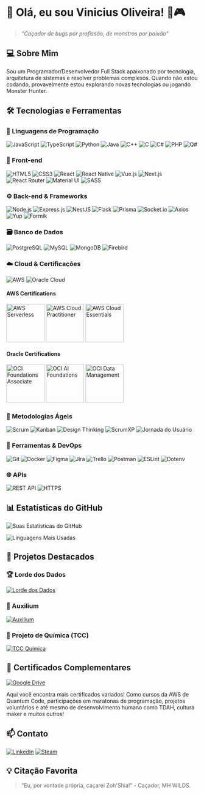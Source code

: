# 🐉 Olá, eu sou Vinicius Oliveira! 👋🎮 
> *"Caçador de bugs por profissão, de monstros por paixão"*

## 💻 Sobre Mim
Sou um Programador/Desenvolvedor Full Stack apaixonado por tecnologia, arquitetura de sistemas e resolver problemas complexos. Quando não estou codando, provavelmente estou explorando novas tecnologias ou jogando Monster Hunter.

## 🛠️ Tecnologias e Ferramentas

### 🔷 Linguagens de Programação
![JavaScript](https://img.shields.io/badge/JavaScript-F7DF1E?style=for-the-badge&logo=javascript&logoColor=black)
![TypeScript](https://img.shields.io/badge/TypeScript-007ACC?style=for-the-badge&logo=typescript&logoColor=white)
![Python](https://img.shields.io/badge/Python-3776AB?style=for-the-badge&logo=python&logoColor=white)
![Java](https://img.shields.io/badge/Java-ED8B00?style=for-the-badge&logo=openjdk&logoColor=white)
![C++](https://img.shields.io/badge/C%2B%2B-00599C?style=for-the-badge&logo=c%2B%2B&logoColor=white)
![C](https://img.shields.io/badge/C-00599C?style=for-the-badge&logo=c&logoColor=white)
![C#](https://img.shields.io/badge/C%23-239120?style=for-the-badge&logo=c-sharp&logoColor=white)
![PHP](https://img.shields.io/badge/PHP-777BB4?style=for-the-badge&logo=php&logoColor=white)
![Q#](https://img.shields.io/badge/Q%23-239120?style=for-the-badge&logo=qsharp&logoColor=white)

### 🎨 Front-end
![HTML5](https://img.shields.io/badge/HTML5-E34F26?style=for-the-badge&logo=html5&logoColor=white)
![CSS3](https://img.shields.io/badge/CSS3-1572B6?style=for-the-badge&logo=css3&logoColor=white)
![React](https://img.shields.io/badge/React-20232A?style=for-the-badge&logo=react&logoColor=61DAFB)
![React Native](https://img.shields.io/badge/React_Native-20232A?style=for-the-badge&logo=react&logoColor=61DAFB)
![Vue.js](https://img.shields.io/badge/Vue.js-35495E?style=for-the-badge&logo=vue.js&logoColor=4FC08D)
![Next.js](https://img.shields.io/badge/Next.js-000000?style=for-the-badge&logo=next.js&logoColor=white)
![React Router](https://img.shields.io/badge/React_Router-CA4245?style=for-the-badge&logo=react-router&logoColor=white)
![Material UI](https://img.shields.io/badge/Material_UI-0081CB?style=for-the-badge&logo=mui&logoColor=white)
![SASS](https://img.shields.io/badge/SASS-hotpink.svg?style=for-the-badge&logo=SASS&logoColor=white)

### ⚙️ Back-end & Frameworks
![Node.js](https://img.shields.io/badge/Node.js-43853D?style=for-the-badge&logo=node.js&logoColor=white)
![Express.js](https://img.shields.io/badge/Express.js-404D59?style=for-the-badge)
![NestJS](https://img.shields.io/badge/nestjs-E0234E?style=for-the-badge&logo=nestjs&logoColor=white)
![Flask](https://img.shields.io/badge/Flask-000000?style=for-the-badge&logo=flask&logoColor=white)
![Prisma](https://img.shields.io/badge/Prisma-3982CE?style=for-the-badge&logo=Prisma&logoColor=white)
![Socket.io](https://img.shields.io/badge/Socket.io-010101?style=for-the-badge&logo=socket.io&logoColor=white)
![Axios](https://img.shields.io/badge/Axios-5A29E4?style=for-the-badge&logo=axios&logoColor=white)
![Yup](https://img.shields.io/badge/Yup-FF6C37?style=for-the-badge)
![Formik](https://img.shields.io/badge/Formik-0052CC?style=for-the-badge)

### 🗃️ Banco de Dados
![PostgreSQL](https://img.shields.io/badge/PostgreSQL-316192?style=for-the-badge&logo=postgresql&logoColor=white)
![MySQL](https://img.shields.io/badge/MySQL-005C84?style=for-the-badge&logo=mysql&logoColor=white)
![MongoDB](https://img.shields.io/badge/MongoDB-4EA94B?style=for-the-badge&logo=mongodb&logoColor=white)
![Firebird](https://img.shields.io/badge/Firebird-FF0000?style=for-the-badge&logo=firebird&logoColor=white)

### ☁️ Cloud & Certificações
![AWS](https://img.shields.io/badge/AWS-232F3E?style=for-the-badge&logo=amazon-aws&logoColor=white)
![Oracle Cloud](https://img.shields.io/badge/Oracle-F80000?style=for-the-badge&logo=oracle&logoColor=white)

#### AWS Certifications
[<img src="https://images.credly.com/size/680x680/images/e07c6cc4-b737-4d7e-8ce8-66b6b7a60367/image.png" width="100" alt="AWS Serverless">](https://www.credly.com/badges/db3f3724-9e29-435f-8859-d6d189e6cbdd)
[<img src="https://images.credly.com/size/680x680/images/2784d0d8-327c-406f-971e-9f0e15097003/image.png" width="100" alt="AWS Cloud Practitioner">](https://www.credly.com/badges/921fdafd-06c5-4fa2-a63d-587eeabc2642)
[<img src="https://images.credly.com/size/680x680/images/ec621e2a-c8f0-4459-806c-ae11829d372a/image.png" width="100" alt="AWS Cloud Essentials">](https://www.credly.com/badges/4106ffb6-2ac8-4dce-97a3-5369fa3981fd)

#### Oracle Certifications
[<img src="https://brm-workforce.oracle.com/pdf/certview/images/OCIF2023CA.png" width="100" alt="OCI Foundations Associate">](https://catalog-education.oracle.com/ords/certview/sharebadge?id=F85043432294C78FD1BE13EE826D50FB57D2B6F8434C5FEBDA0BA0E70744B530)
[<img src="https://brm-workforce.oracle.com/pdf/certview/images/OCI23AIFCA.png" width="100" alt="OCI AI Foundations">](https://catalog-education.oracle.com/ords/certview/sharebadge?id=F1F8769652CBB65BCD646A65BB55F48E8F7041370A430B2AD03A43B36FEBB6AD)
[<img src="https://brm-workforce.oracle.com/pdf/certview/images/OCDMF2023.png" width="100" alt="OCI Data Management">](https://catalog-education.oracle.com/ords/certview/sharebadge?id=2964B215E6919B906F493A29741D4E9C5D2D161A24352BC4995B9259EA760472)

### 🚀 Metodologias Ágeis
![Scrum](https://img.shields.io/badge/Scrum-6DB33F?style=for-the-badge&logo=scrum&logoColor=white)
![Kanban](https://img.shields.io/badge/Kanban-2584FF?style=for-the-badge&logo=kanban&logoColor=white)
![Design Thinking](https://img.shields.io/badge/Design_Thinking-FF6B6B?style=for-the-badge)
![ScrumXP](https://img.shields.io/badge/ScrumXP-0052CC?style=for-the-badge)
![Jornada do Usuário](https://img.shields.io/badge/Jornada_do_Usuário-FF9E0F?style=for-the-badge)

### 🔧 Ferramentas & DevOps
![Git](https://img.shields.io/badge/Git-F05032?style=for-the-badge&logo=git&logoColor=white)
![Docker](https://img.shields.io/badge/Docker-2496ED?style=for-the-badge&logo=docker&logoColor=white)
![Figma](https://img.shields.io/badge/Figma-F24E1E?style=for-the-badge&logo=figma&logoColor=white)
![Jira](https://img.shields.io/badge/Jira-0052CC?style=for-the-badge&logo=Jira&logoColor=white)
![Trello](https://img.shields.io/badge/Trello-0052CC?style=for-the-badge&logo=trello&logoColor=white)
![Postman](https://img.shields.io/badge/Postman-FF6C37?style=for-the-badge&logo=postman&logoColor=white)
![ESLint](https://img.shields.io/badge/ESLint-4B32C3?style=for-the-badge&logo=eslint&logoColor=white)
![Dotenv](https://img.shields.io/badge/.env-ECD53F?style=for-the-badge&logo=dotenv&logoColor=black)

### 🌐 APIs
![REST API](https://img.shields.io/badge/REST_API-FF6C37?style=for-the-badge&logo=rest&logoColor=white)
![HTTPS](https://img.shields.io/badge/HTTPS-009688?style=for-the-badge&logo=https&logoColor=white)

## 📊 Estatísticas do GitHub

![Suas Estatísticas do GitHub](https://github-readme-stats.vercel.app/api?username=viniciuslks7&show_icons=true&theme=radical)

![Linguagens Mais Usadas](https://github-readme-stats.vercel.app/api/top-langs/?username=viniciuslks7&layout=compact&theme=radical&hide=procfile)

## 📂 Projetos Destacados

### 🏆 Lorde dos Dados
[![Lorde dos Dados](https://img.shields.io/badge/Visualizar_Projeto-4285F4?style=for-the-badge&logo=adobe-acrobat-reader&logoColor=white)](https://workana.s3.amazonaws.com/portfolios/bj/993db95c035840e8dc982c438a811aaa/TCCRPG.pdf?response-content-disposition=inline%3Bfilename%3D%22TCC%20-%20RPG.pdf%22&response-content-type=application%2Fpdf&X-Amz-Content-Sha256=UNSIGNED-PAYLOAD&X-Amz-Algorithm=AWS4-HMAC-SHA256&X-Amz-Credential=AKIA33COQEVTJSIXHA73%2F20250328%2Fus-east-1%2Fs3%2Faws4_request&X-Amz-Date=20250328T115804Z&X-Amz-SignedHeaders=host&X-Amz-Expires=21600&X-Amz-Signature=967e4b68c8c17e6fb6ad8cffc3b5612c7a635e74570efab15bfafb68666f7c41)

### 🚀 Auxilium
[![Auxilium](https://img.shields.io/badge/Visualizar_Projeto-4285F4?style=for-the-badge&logo=adobe-acrobat-reader&logoColor=white)](https://workana.s3.amazonaws.com/portfolios/td/9b93a98bab5dc8f4816b73331ae167b7/5HACKATHONACADMICOEQUIPESTARSHOOTING.pdf?response-content-disposition=inline%3Bfilename%3D%225%20HACKATHON%20ACAD%C3%83%C2%8AMICO%20EQUIPE%20-%20STARSHOOTING.pdf%22&response-content-type=application%2Fpdf&X-Amz-Content-Sha256=UNSIGNED-PAYLOAD&X-Amz-Algorithm=AWS4-HMAC-SHA256&X-Amz-Credential=AKIA33COQEVTJSIXHA73%2F20250328%2Fus-east-1%2Fs3%2Faws4_request&X-Amz-Date=20250328T115804Z&X-Amz-SignedHeaders=host&X-Amz-Expires=21600&X-Amz-Signature=fb7c5e0ecba63372993879d446281a6d55c02f008f2a4d3fbfa55be5496e9c33)

### 🧪 Projeto de Química (TCC)
[![TCC Química](https://img.shields.io/badge/Visualizar_TCC-4285F4?style=for-the-badge&logo=adobe-acrobat-reader&logoColor=white)](https://workana.s3.amazonaws.com/portfolios/li/a2aa4df8ff80fb9617eef052f7f64a8c/TCCPRONTO04122019.pdf?response-content-disposition=inline%3Bfilename%3D%22TCC%20PRONTO%20-%2004.12.2019.pdf%22&response-content-type=application%2Fpdf&X-Amz-Content-Sha256=UNSIGNED-PAYLOAD&X-Amz-Algorithm=AWS4-HMAC-SHA256&X-Amz-Credential=AKIA33COQEVTJSIXHA73%2F20250328%2Fus-east-1%2Fs3%2Faws4_request&X-Amz-Date=20250328T115804Z&X-Amz-SignedHeaders=host&X-Amz-Expires=21600&X-Amz-Signature=d79b1b89014f344a1a9d43a8af053d36bc3e67dfb0eb8b41bee54ff6c457ae80)

## 📜 Certificados Complementares
[![Google Drive](https://img.shields.io/badge/Ver_Certificados-4285F4?style=for-the-badge&logo=google-drive&logoColor=white)](https://drive.google.com/drive/folders/1IBbHJi5ULJI6uYFal7jp3r0M97d3DqOD?usp=sharing)

Aqui você encontra mais certificados variados! Como cursos da AWS de Quantum Code, participações em maratonas de programação, projetos voluntários e até mesmo de desenvolvimento humano como TDAH, cultura maker e muitos outros!

## 📫 Contato
[![LinkedIn](https://img.shields.io/badge/LinkedIn-0077B5?style=for-the-badge&logo=linkedin&logoColor=white)](https://www.linkedin.com/in/vinicius-oliveira-72698a1ab/)
[![Steam](https://img.shields.io/badge/Steam-000000?style=for-the-badge&logo=steam&logoColor=white)](https://steamcommunity.com/profiles/76561198796700048/)

## 💡 Citação Favorita
> "Eu, por vontade própria, caçarei Zoh'Shia!" - Caçador, MH WILDS.
